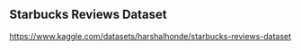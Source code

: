 ## Starbucks Reviews Dataset

https://www.kaggle.com/datasets/harshalhonde/starbucks-reviews-dataset